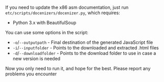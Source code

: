 If you need to update the x86 asm documentation, just run `etc/scripts/docenizers/docenizer.py`, which requires:

- Python 3.x with BeautifulSoup

You can use some options in the script:

- `-o`/`--outputpath` - Final destination of the generated JavaScript file
- `-i`/`--inputfolder` - Points to the downloaded and extracted .html files
- `-d`/`--downloadfolder` - Points to the download folder to use in case a new version is needed

Now you only need to run it, and hope for the best. Please report any problems you encounter
